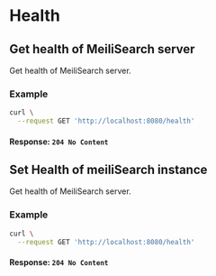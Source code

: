 # Health

## Get health of MeiliSearch server
<RouteHighlighter method="GET" route="/health"/>

Get health of MeiliSearch server.



### Example

```bash
curl \
  --request GET 'http://localhost:8080/health'
```

#### Response: `204 No Content`


## Set Health of meiliSearch instance

<RouteHighlighter method="POST" route="/health"/>

Get health of MeiliSearch server.



### Example

```bash
curl \
  --request GET 'http://localhost:8080/health'
```

#### Response: `204 No Content`
